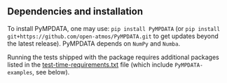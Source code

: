## Dependencies and installation

To install PyMPDATA, one may use: ``pip install PyMPDATA`` (or 
``pip install git+https://github.com/open-atmos/PyMPDATA.git`` to get updates beyond the latest release).
PyMPDATA depends on ``NumPy`` and ``Numba``.

Running the tests shipped with the package requires additional packages listed in the 
[test-time-requirements.txt](https://github.com/open-atmos/PyMPDATA/blob/main/test-time-requirements.txt) file
(which include ``PyMPDATA-examples``, see below).